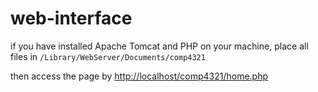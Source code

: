 # web-interface

if you have installed Apache Tomcat and PHP on your machine, place all files in ```/Library/WebServer/Documents/comp4321```

then access the page by [http://localhost/comp4321/home.php](http://localhost/comp4321/home.php)
